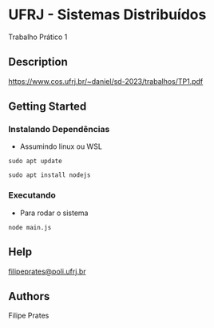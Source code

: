# UFRJ - Sistemas Distribuídos

Trabalho Prático 1

## Description

https://www.cos.ufrj.br/~daniel/sd-2023/trabalhos/TP1.pdf

## Getting Started

### Instalando Dependências
* Assumindo linux ou WSL

```
sudo apt update
```
```
sudo apt install nodejs

```

### Executando

* Para rodar o sistema
```
node main.js
```

## Help

filipeprates@poli.ufrj.br

## Authors

Filipe Prates
